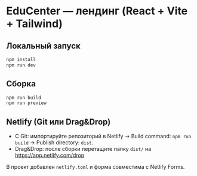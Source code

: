 # EduCenter — лендинг (React + Vite + Tailwind)

## Локальный запуск
```bash
npm install
npm run dev
```

## Сборка
```bash
npm run build
npm run preview
```

## Netlify (Git или Drag&Drop)
- С Git: импортируйте репозиторий в Netlify → Build command: `npm run build` → Publish directory: `dist`.
- Drag&Drop: после сборки перетащите папку `dist/` на https://app.netlify.com/drop

В проект добавлен `netlify.toml` и форма совместима с Netlify Forms.
